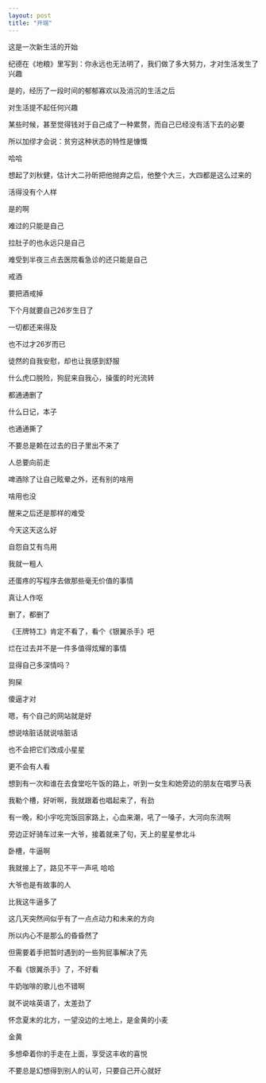 ```yaml
---
layout: post
title: "开端"
---
```



这是一次新生活的开始

纪德在《地粮》里写到：你永远也无法明了，我们做了多大努力，才对生活发生了兴趣

是的，经历了一段时间的郁郁寡欢以及消沉的生活之后

对生活提不起任何兴趣

某些时候，甚至觉得钱对于自己成了一种累赘，而自己已经没有活下去的必要

所以加缪才会说：贫穷这种状态的特性是慷慨

哈哈

想起了刘秋健，估计大二孙昕把他抛弃之后，他整个大三，大四都是这么过来的

活得没有个人样

是的啊

难过的只能是自己

拉肚子的也永远只是自己

难受到半夜三点去医院看急诊的还只能是自己

戒酒

要把酒戒掉

下个月就要自己26岁生日了

一切都还来得及

也不过才26岁而已

徒然的自我安慰，却也让我感到舒服

什么虎口脱险，狗屁来自我心，操蛋的时光流转

都通通删了

什么日记，本子

也通通撕了

不要总是赖在过去的日子里出不来了

人总要向前走

啤酒除了让自己眩晕之外，还有别的啥用

啥用也没

醒来之后还是那样的难受

今天这天这么好

自怨自艾有鸟用

我就一粗人

还蛋疼的写程序去做那些毫无价值的事情

真让人作呕

删了，都删了

《王牌特工》肯定不看了，看个《银翼杀手》吧

烂在过去并不是一件多值得炫耀的事情

显得自己多深情吗？

狗屎

傻逼才对

嗯，有个自己的网站就是好

想说啥脏话就说啥脏话

也不会把它们改成小星星

更不会有人看

想到有一次和谁在去食堂吃午饭的路上，听到一女生和她旁边的朋友在唱罗马表

我勒个槽，好听啊，我就跟着也唱起来了，有劲

有一晚，和小宇吃完饭回家路上，心血来潮，吼了一嗓子，大河向东流啊

旁边正好骑车过来一大爷，接着就来了句，天上的星星参北斗

卧槽，牛逼啊

我就接上了，路见不平一声吼 哈哈

大爷也是有故事的人

比我这牛逼多了

这几天突然间似乎有了一点点动力和未来的方向

所以内心不是那么的昏昏然了

但需要着手把暂时遇到的一些狗屁事解决了先

不看《银翼杀手》了，不好看

牛奶咖啡的歌儿也不错啊

就不说啥英语了，太差劲了

怀念夏末的北方，一望没边的土地上，是金黄的小麦

金黄

多想牵着你的手走在上面，享受这丰收的喜悦

不要总是幻想得到别人的认可，只要自己开心就好